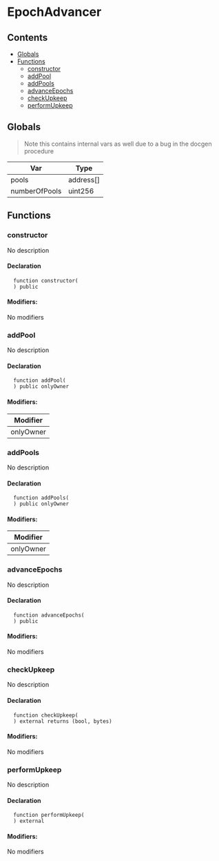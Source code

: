 # EpochAdvancer





## Contents
<!-- START doctoc generated TOC please keep comment here to allow auto update -->
<!-- DON'T EDIT THIS SECTION, INSTEAD RE-RUN doctoc TO UPDATE -->

- [Globals](#globals)
- [Functions](#functions)
  - [constructor](#constructor)
  - [addPool](#addpool)
  - [addPools](#addpools)
  - [advanceEpochs](#advanceepochs)
  - [checkUpkeep](#checkupkeep)
  - [performUpkeep](#performupkeep)

<!-- END doctoc generated TOC please keep comment here to allow auto update -->

## Globals

> Note this contains internal vars as well due to a bug in the docgen procedure

| Var | Type |
| --- | --- |
| pools | address[] |
| numberOfPools | uint256 |



## Functions

### constructor
No description


#### Declaration
```solidity
  function constructor(
  ) public
```

#### Modifiers:
No modifiers



### addPool
No description


#### Declaration
```solidity
  function addPool(
  ) public onlyOwner
```

#### Modifiers:
| Modifier |
| --- |
| onlyOwner |



### addPools
No description


#### Declaration
```solidity
  function addPools(
  ) public onlyOwner
```

#### Modifiers:
| Modifier |
| --- |
| onlyOwner |



### advanceEpochs
No description


#### Declaration
```solidity
  function advanceEpochs(
  ) public
```

#### Modifiers:
No modifiers



### checkUpkeep
No description


#### Declaration
```solidity
  function checkUpkeep(
  ) external returns (bool, bytes)
```

#### Modifiers:
No modifiers



### performUpkeep
No description


#### Declaration
```solidity
  function performUpkeep(
  ) external
```

#### Modifiers:
No modifiers





